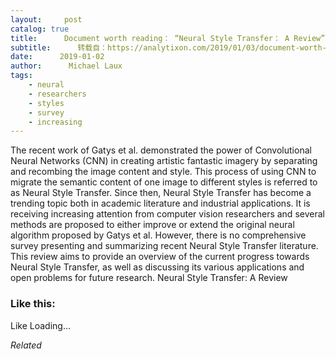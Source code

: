 ```yaml
---
layout:     post
catalog: true
title:      Document worth reading： “Neural Style Transfer： A Review”
subtitle:      转载自：https://analytixon.com/2019/01/03/document-worth-reading-neural-style-transfer-a-review/
date:      2019-01-02
author:      Michael Laux
tags:
    - neural
    - researchers
    - styles
    - survey
    - increasing
---
```


The recent work of Gatys et al. demonstrated the power of Convolutional Neural Networks (CNN) in creating artistic fantastic imagery by separating and recombing the image content and style. This process of using CNN to migrate the semantic content of one image to different styles is referred to as Neural Style Transfer. Since then, Neural Style Transfer has become a trending topic both in academic literature and industrial applications. It is receiving increasing attention from computer vision researchers and several methods are proposed to either improve or extend the original neural algorithm proposed by Gatys et al. However, there is no comprehensive survey presenting and summarizing recent Neural Style Transfer literature. This review aims to provide an overview of the current progress towards Neural Style Transfer, as well as discussing its various applications and open problems for future research. Neural Style Transfer: A Review





### Like this:

Like Loading...


*Related*

